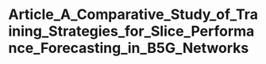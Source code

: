 # Article_A_Comparative_Study_of_Training_Strategies_for_Slice_Performance_Forecasting_in_B5G_Networks